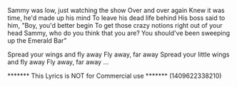 Sammy was low, just watching the show
Over and over again
Knew it was time, he'd made up his mind
To leave his dead life behind
His boss said to him, "Boy, you'd better begin
To get those crazy notions right out of your head
Sammy, who do you think that you are?
You should've been sweeping up the Emerald Bar"

Spread your wings and fly away
Fly away, far away
Spread your little wings and fly away
Fly away, far away
...

******* This Lyrics is NOT for Commercial use *******
(1409622338210)